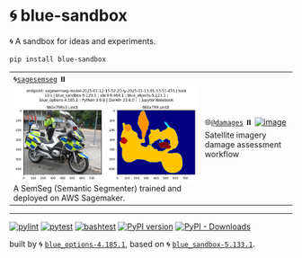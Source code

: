 # 🌀 blue-sandbox

🌀 A sandbox for ideas and experiments.

```bash
pip install blue-sandbox
```

|   |   |
| --- | --- |
| 🌀[`sagesemseg`](https://github.com/kamangir/blue-sandbox/blob/main/blue_sandbox/sagesemseg/README.md) ⏸️ [![image](https://github.com/kamangir/assets/blob/main/blue-sandbox/sagesemseg-predict.png?raw=true)](https://github.com/kamangir/blue-sandbox/blob/main/blue_sandbox/sagesemseg/README.md) A SemSeg (Semantic Segmenter) trained and deployed on AWS Sagemaker. | 🌐[``@damages``](https://github.com/kamangir/blue-sandbox/blob/main/blue_sandbox/microsoft_building_damage_assessment/README.md) ⏸️ [![image](https://github.com/kamangir/assets/raw/main/blue-sandbox/Maui-Hawaii-fires-Aug-23-ingest-2025-01-10-qqJqhm.png?raw=true)](https://github.com/kamangir/blue-sandbox/blob/main/blue_sandbox/microsoft_building_damage_assessment/README.md) Satellite imagery damage assessment workflow |

---


[![pylint](https://github.com/kamangir/blue-sandbox/actions/workflows/pylint.yml/badge.svg)](https://github.com/kamangir/blue-sandbox/actions/workflows/pylint.yml) [![pytest](https://github.com/kamangir/blue-sandbox/actions/workflows/pytest.yml/badge.svg)](https://github.com/kamangir/blue-sandbox/actions/workflows/pytest.yml) [![bashtest](https://github.com/kamangir/blue-sandbox/actions/workflows/bashtest.yml/badge.svg)](https://github.com/kamangir/blue-sandbox/actions/workflows/bashtest.yml) [![PyPI version](https://img.shields.io/pypi/v/blue-sandbox.svg)](https://pypi.org/project/blue-sandbox/) [![PyPI - Downloads](https://img.shields.io/pypi/dd/blue-sandbox)](https://pypistats.org/packages/blue-sandbox)

built by 🌀 [`blue_options-4.185.1`](https://github.com/kamangir/awesome-bash-cli), based on 🌀 [`blue_sandbox-5.133.1`](https://github.com/kamangir/blue-sandbox).
